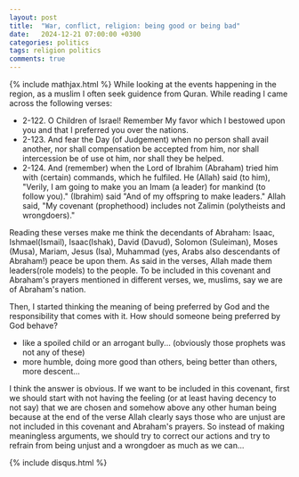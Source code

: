```yaml
---
layout: post
title:  "War, conflict, religion: being good or being bad"
date:   2024-12-21 07:00:00 +0300
categories: politics
tags: religion politics
comments: true
---
```

{% include mathjax.html %}
While looking at the events happening in the region, as a muslim I often seek guidence from Quran. While reading I came across the following verses:

- 2-122. O Children of Israel! Remember My favor which I bestowed upon you and that I preferred you over the nations. 
- 2-123. And fear the Day (of Judgement) when no person shall avail another, nor shall compensation be accepted from him, nor shall intercession be of use ot him, nor shall they be helped. 
- 2-124. And (remember) when the Lord of Ibrahim (Abraham) tried him with (certain) commands, which he fulfiled. He (Allah) said (to him), "Verily, I am going to make you an Imam (a leader) for mankind (to follow you)." (Ibrahim) said "And of my offspring to make  leaders." Allah said, "My covenant (prophethood) includes not Zalimin (polytheists and wrongdoers)."

Reading these verses make me think the decendants of Abraham: Isaac, Ishmael(Ismail), Isaac(Ishak), David (Davud), Solomon (Suleiman), Moses (Musa), Mariam, Jesus (Isa), Muhammad (yes, Arabs also descendants of Abraham!) peace be upon them.
As said in the verses, Allah made them leaders(role models) to the people. 
To be included in this covenant and  Abraham's prayers mentioned in different verses, we, muslims, say we are of Abraham's nation. 

Then, I started thinking  the meaning of being preferred by God and the responsibility that comes with it.
How should someone being preferred by God behave? 
- like a spoiled child or an arrogant bully... (obviously those prophets was not any of these)
- more humble, doing more good than others, being better than others, more descent...

I think the answer is  obvious. If we want to be included in this covenant, first we should start with not having the feeling (or at least having decency to not say) that we are chosen and somehow above any other human being because at the end of the verse Allah clearly says those who are unjust are not included in this covenant and Abraham's prayers. So instead of making meaningless arguments, we should try to correct our actions and try to refrain from being unjust and a wrongdoer as much as we can... 

{% include disqus.html %}